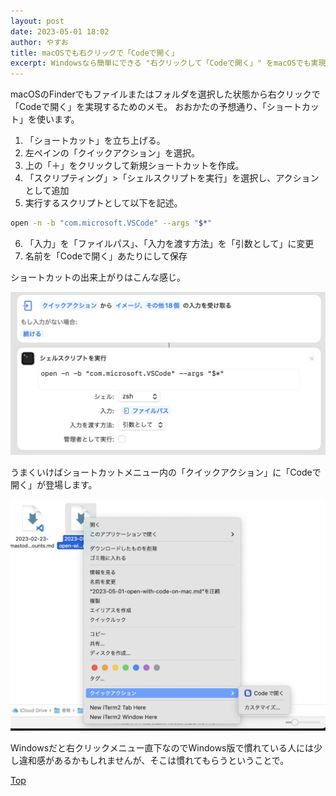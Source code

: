 ```yaml
---
layout: post
date: 2023-05-01 18:02
author: やすお
title: macOSでも右クリックで「Codeで開く」
excerpt: Windowsなら簡単にできる "右クリックして「Codeで開く」" をmacOSでも実現する
---
```


macOSのFinderでもファイルまたはフォルダを選択した状態から右クリックで「Codeで開く」を実現するためのメモ。
おおかたの予想通り、「ショートカット」を使います。

1. 「ショートカット」を立ち上げる。
2. 左ペインの「クイックアクション」を選択。
3. 上の「＋」をクリックして新規ショートカットを作成。
4. 「スクリプティング」>「シェルスクリプトを実行」を選択し、アクションとして追加
5. 実行するスクリプトとして以下を記述。
```sh
open -n -b "com.microsoft.VSCode" --args "$*"
```
6. 「入力」を「ファイルパス」、「入力を渡す方法」を「引数として」に変更
7. 名前を「Codeで開く」あたりにして保存

ショートカットの出来上がりはこんな感じ。

![open with code](/images/20230501_open_with_code.jpg)

うまくいけばショートカットメニュー内の「クイックアクション」に「Codeで開く」が登場します。

![context menu](/images/20230501_right_click.jpg)

Windowsだと右クリックメニュー直下なのでWindows版で慣れている人には少し違和感があるかもしれませんが、そこは慣れてもらうということで。

[Top](/)